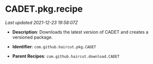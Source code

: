 # CADET.pkg.recipe

_Last updated 2021-12-23 19:58:07Z_

- **Description**: Downloads the latest version of CADET and creates a versioned package.

- **Identifier**: `com.github.haircut.pkg.CADET`

- **Parent Recipes**: `com.github.haircut.download.CADET`